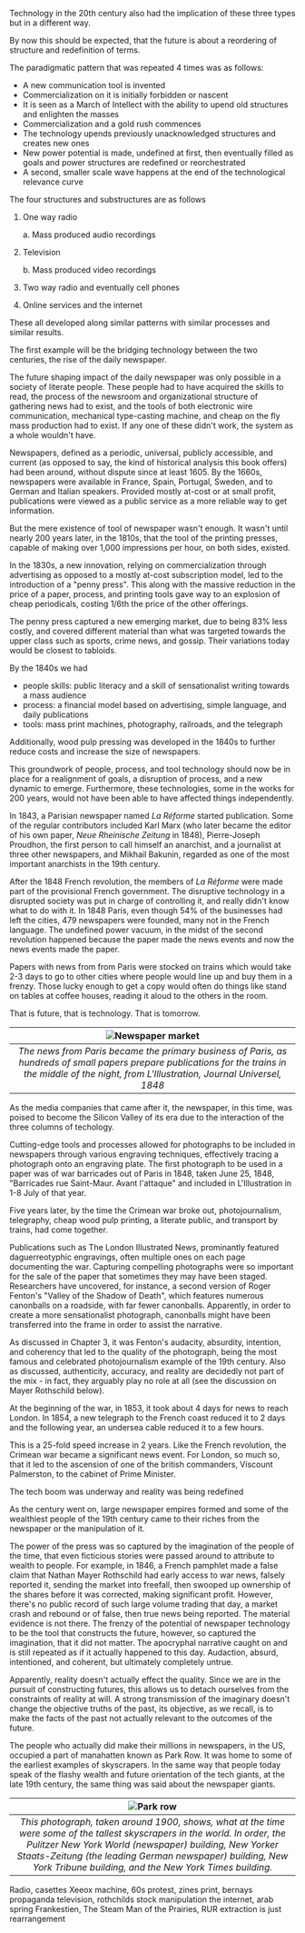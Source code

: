 Technology in the 20th century also had the implication of these three types but in a different way.

By now this should be expected, that the future is about a reordering of structure and redefinition of terms.

The paradigmatic pattern that was repeated 4 times was as follows:

 * A new communication tool is invented
 * Commercialization on it is initially forbidden or nascent
 * It is seen as a March of Intellect with the ability to upend old structures and enlighten the masses
 * Commercialization and a gold rush commences
 * The technology upends previously unacknowledged structures and creates new ones
 * New power potential is made, undefined at first, then eventually filled as goals and power structures are redefined or reorchestrated
 * A second, smaller scale wave happens at the end of the technological relevance curve

The four structures and substructures are as follows

 1. One way radio

    a. Mass produced audio recordings

 2. Television

    b. Mass produced video recordings

 3. Two way radio and eventually cell phones
 4. Online services and the internet

These all developed along similar patterns with similar processes and similar results.

The first example will be the bridging technology between the two centuries, the rise of the daily newspaper.

The future shaping impact of the daily newspaper was only possible in a society of literate people. These people had to have acquired the skills to read, the process of the newsroom and organizational structure of gathering news had to exist, and the tools of both electronic wire communication, mechanical type-casting machine, and cheap on the fly mass production had to exist. If any one of these didn't work, the system as a whole wouldn't have.

Newspapers, defined as a periodic, universal, publicly accessible, and current (as opposed to say, the kind of historical analysis this book offers) had been around, without dispute since at least 1605. By the 1660s, newspapers were available in France, Spain, Portugal, Sweden, and to German and Italian speakers. Provided mostly at-cost or at small profit, publications were viewed as a public service as a more reliable way to get information.

But the mere existence of tool of newspaper wasn't enough. It wasn't until nearly 200 years later, in the 1810s, that the tool of the printing presses, capable of making over 1,000 impressions per hour, on both sides, existed.

In the 1830s, a new innovation, relying on commercialization through advertising as opposed to a mostly at-cost subscription model, led to the introduction of a "penny press".  This along with the massive reduction in the price of a paper, process, and printing tools gave way to an explosion of cheap periodicals, costing 1/6th the price of the other offerings.

The penny press captured a new emerging market, due to being 83% less costly, and covered different material than what was targeted towards the upper class such as sports, crime news, and gossip. Their variations today would be closest to tabloids.

By the 1840s we had 

 * people skills: public literacy and a skill of sensationalist writing towards a mass audience 
 * process: a financial model based on advertising, simple language, and daily publications
 * tools: mass print machines, photography, railroads, and the telegraph

Additionally, wood pulp pressing was developed in the 1840s to further reduce costs and increase the size of newspapers.

This groundwork of people, process, and tool technology should now be in place for a realignment of goals, a disruption of process, and a new dynamic to emerge. Furthermore, these technologies, some in the works for 200 years, would not have been able to have affected things independently.

In 1843, a Parisian newspaper named *La Réforme* started publication. Some of the regular contributors included Karl Marx (who later became the editor of his own paper, *Neue Rheinische Zeitung* in 1848), Pierre-Joseph Proudhon, the first person to call himself an anarchist, and a journalist at three other newspapers, and Mikhail Bakunin, regarded as one of the most important anarchists in the 19th century.

After the 1848 French revolution, the members of *La Réforme* were made part of the provisional French government. The disruptive technology in a disrupted society was put in charge of controlling it, and really didn't know what to do with it.  In 1848 Paris, even though 54% of the businesses had left the cities, 479 newspapers were founded, many not in the French language.  The undefined power vacuum, in the midst of the second revolution happened because the paper made the news events and now the news events made the paper.

Papers with news from from Paris were stocked on trains which would take 2-3 days to go to other cities where people would line up and buy them in a frenzy. Those lucky enough to get a copy would often do things like stand on tables at coffee houses, reading it aloud to the others in the room.

That is future, that is technology. That is tomorrow.

| ![Newspaper market](/assets/newspaper_market.jpg) |
|:--:|
| *The news from Paris became the primary business of Paris, as hundreds of small papers prepare publications for the trains in the middle of the night, from L'Illustration, Journal Universel, 1848* |

As the media companies that came after it, the newspaper, in this time, was poised to become the Silicon Valley of its era due to the interaction of the three columns of techology.

Cutting-edge tools and processes allowed for photographs to be included in newspapers through various engraving techniques, effectively tracing a photograph onto an engraving plate.  The first photograph to be used in a paper was of war barricades out of Paris in 1848, taken June 25, 1848, "Barricades rue Saint-Maur. Avant l'attaque" and included in L'Illustration in 1-8 July of that year.

Five years later, by the time the Crimean war broke out, photojournalism, telegraphy, cheap wood pulp printing, a literate public, and transport by trains, had come together.

Publications such as The London Illustrated News, prominantly featured daguerreotyphic engravings, often multiple ones on each page documenting the war. Capturing compelling photographs were so important for the sale of the paper that sometimes they may have been staged. Researchers have uncovered, for instance, a second version of Roger Fenton's "Valley of the Shadow of Death", which features numerous canonballs on a roadside, with far fewer canonballs.  Apparently, in order to create a more sensationalist photograph, canonballs might have been transferred into the frame in order to assist the narrative.

As discussed in Chapter 3, it was Fenton's audacity, absurdity, intention, and coherency that led to the quality of the photograph, being the most famous and celebrated photojournalism example of the 19th century. Also as discussed, authenticity, accuracy, and reality are decidedly not part of the mix - in fact, they arguably play no role at all (see the discussion on Mayer Rothschild below).

At the beginning of the war, in 1853, it took about 4 days for news to reach London. In 1854, a new telegraph to the French coast reduced it to 2 days and the following year, an undersea cable reduced it to a few hours.  

This is a 25-fold speed increase in 2 years. Like the French revolution, the Crimean war became a significant news event.  For London, so much so, that it led to the ascension of one of the british commanders, Viscount Palmerston, to the cabinet of Prime Minister.

The tech boom was underway and reality was being redefined

As the century went on, large newspaper empires formed and some of the wealthiest people of the 19th century came to their riches from the newspaper or the manipulation of it.

The power of the press was so captured by the imagination of the people of the time, that even ficticious stories were passed around to attribute to wealth to people.  For example, in 1846, a French pamphlet made a false claim that Nathan Mayer Rothschild had early access to war news, falsely reported it, sending the market into freefall, then swooped up ownership of the shares before it was corrected, making significant profit.  However, there's no public record of such large volume trading that day, a market crash and rebound or of false, then true news being reported.  The material evidence is not there.  The frenzy of the potential of newspaper technology to be the tool that constructs the future, however, so captured the imagination, that it did not matter.  The apocryphal narrative caught on and is still repeated as if it actually happened to this day.  Audaction, absurd, intentioned, and coherent, but ultimately completely untrue.  

Apparently, reality doesn't actually effect the quality. Since we are in the pursuit of constructing futures, this allows us to detach ourselves from the constraints of reality at will. A strong transmission of the imaginary doesn't change the objective truths of the past, its objective, as we recall, is to make the facts of the past not actually relevant to the outcomes of the future.

The people who actually did make their millions in newspapers, in the US, occupied a part of manahatten known as Park Row.
It was home to some of the earliest examples of skyscrapers. In the same way that people today speak of the flashy wealth and future orientation of the tech giants, at the late 19th century, the same thing was said about the newspaper giants.

| ![Park row](/assets/park_row.jpg) |
|:--:|
| *This photograph, taken around 1900, shows, what at the time were some of the tallest skyscrapers in the world. In order, the Pulitzer New York World (newspaper) building, New Yorker Staats-Zeitung (the leading German newspaper) building, New York Tribune building, and the New York Times building.* |


Radio, casettes
Xeeox machine, 60s protest, zines
print, bernays propaganda
television, rothchilds stock manipulation
the internet, arab spring
Frankestien, The Steam Man of the Prairies, RUR 
extraction is just rearrangement
